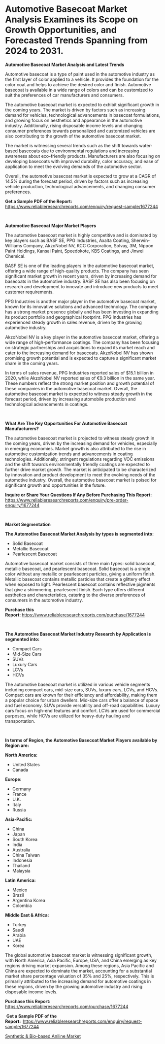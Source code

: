 <p><h1>Automotive Basecoat Market Analysis Examines its Scope on Growth Opportunities, and Forecasted Trends Spanning from 2024 to 2031.</h1></p><p><strong>Automotive Basecoat Market Analysis and Latest Trends</strong></p>
<p><p>Automotive basecoat is a type of paint used in the automotive industry as the first layer of color applied to a vehicle. It provides the foundation for the color coat and helps to achieve the desired color and finish. Automotive basecoat is available in a wide range of colors and can be customized to suit the preferences of car manufacturers and consumers.</p><p>The automotive basecoat market is expected to exhibit significant growth in the coming years. The market is driven by factors such as increasing demand for vehicles, technological advancements in basecoat formulations, and growing focus on aesthetics and appearance in the automotive industry. Additionally, rising disposable income levels and changing consumer preferences towards personalized and customized vehicles are also contributing to the growth of the automotive basecoat market.</p><p>The market is witnessing several trends such as the shift towards water-based basecoats due to environmental regulations and increasing awareness about eco-friendly products. Manufacturers are also focusing on developing basecoats with improved durability, color accuracy, and ease of application to meet the evolving demands of the automotive sector.</p><p>Overall, the automotive basecoat market is expected to grow at a CAGR of 14.5% during the forecast period, driven by factors such as increasing vehicle production, technological advancements, and changing consumer preferences.</p></p>
<p><strong>Get a Sample PDF of the Report:&nbsp;</strong> <a href="https://www.reliableresearchreports.com/enquiry/request-sample/1677244">https://www.reliableresearchreports.com/enquiry/request-sample/1677244</a></p>
<p>&nbsp;</p>
<p><strong>Automotive Basecoat Major Market Players</strong></p>
<p><p>The automotive basecoat market is highly competitive and is dominated by key players such as BASF SE, PPG Industries, Axalta Coating, Sherwin-Williams Company, AkzoNobel NV, KCC Corporation, Solvay, 3M, Nippon Paint Holdings, Kansai Paint, Speedokote, KBS Coatings, and Jinwei Chemical.</p><p>BASF SE is one of the leading players in the automotive basecoat market, offering a wide range of high-quality products. The company has seen significant market growth in recent years, driven by increasing demand for basecoats in the automotive industry. BASF SE has also been focusing on research and development to innovate and introduce new products to meet customer requirements.</p><p>PPG Industries is another major player in the automotive basecoat market, known for its innovative solutions and advanced technology. The company has a strong market presence globally and has been investing in expanding its product portfolio and geographical footprint. PPG Industries has experienced steady growth in sales revenue, driven by the growing automotive industry.</p><p>AkzoNobel NV is a key player in the automotive basecoat market, offering a wide range of high-performance coatings. The company has been focusing on strategic partnerships and acquisitions to expand its market reach and cater to the increasing demand for basecoats. AkzoNobel NV has shown promising growth potential and is expected to capture a significant market share in the coming years.</p><p>In terms of sales revenue, PPG Industries reported sales of $15.1 billion in 2020, while AkzoNobel NV reported sales of €9.3 billion in the same year. These numbers reflect the strong market position and growth potential of these companies in the automotive basecoat market. Overall, the automotive basecoat market is expected to witness steady growth in the forecast period, driven by increasing automobile production and technological advancements in coatings.</p></p>
<p>&nbsp;</p>
<p><strong>What Are The Key Opportunities For Automotive Basecoat Manufacturers?</strong></p>
<p><p>The automotive basecoat market is projected to witness steady growth in the coming years, driven by the increasing demand for vehicles, especially in emerging economies. Market growth is also attributed to the rise in automotive customization trends and advancements in coating technologies. Additionally, stringent regulations regarding VOC emissions and the shift towards environmentally friendly coatings are expected to further drive market growth. The market is anticipated to be characterized by innovation and product development to meet the evolving needs of the automotive industry. Overall, the automotive basecoat market is poised for significant growth and opportunities in the future.</p></p>
<p><strong>Inquire or Share Your Questions If Any Before Purchasing This Report:</strong> <a href="https://www.reliableresearchreports.com/enquiry/pre-order-enquiry/1677244">https://www.reliableresearchreports.com/enquiry/pre-order-enquiry/1677244</a></p>
<p>&nbsp;</p>
<p><strong>Market Segmentation</strong></p>
<p><strong>The Automotive Basecoat Market Analysis by types is segmented into:</strong></p>
<p><ul><li>Solid Basecoat</li><li>Metallic Basecoat</li><li>Pearlescent Basecoat</li></ul></p>
<p><p>Automotive basecoat market consists of three main types: solid basecoat, metallic basecoat, and pearlescent basecoat. Solid basecoat is a single color without any metallic or pearlescent particles, giving a uniform finish. Metallic basecoat contains metallic particles that create a glittery effect when exposed to light. Pearlescent basecoat contains reflective pigments that give a shimmering, pearlescent finish. Each type offers different aesthetics and characteristics, catering to the diverse preferences of consumers in the automotive industry.</p></p>
<p><strong>Purchase this Report:&nbsp;</strong><a href="https://www.reliableresearchreports.com/purchase/1677244">https://www.reliableresearchreports.com/purchase/1677244</a></p>
<p>&nbsp;</p>
<p><strong>The Automotive Basecoat Market Industry Research by Application is segmented into:</strong></p>
<p><ul><li>Compact Cars</li><li>Mid-Size Cars</li><li>SUVs</li><li>Luxury Cars</li><li>LCVs</li><li>HCVs</li></ul></p>
<p><p>The automotive basecoat market is utilized in various vehicle segments including compact cars, mid-size cars, SUVs, luxury cars, LCVs, and HCVs. Compact cars are known for their efficiency and affordability, making them a popular choice for urban dwellers. Mid-size cars offer a balance of space and fuel economy. SUVs provide versatility and off-road capabilities. Luxury cars focus on high-end features and comfort. LCVs are used for commercial purposes, while HCVs are utilized for heavy-duty hauling and transportation.</p></p>
<p>&nbsp;</p>
<p><strong>In terms of Region, the Automotive Basecoat Market Players available by Region are:</strong></p>
<p>
    <p> <strong> North America: </strong>
        <ul>
            <li>United States</li>
            <li>Canada</li>
        </ul>
        </p> 
    <p> <strong> Europe: </strong>
        <ul>
            <li>Germany</li>
            <li>France</li>
            <li>U.K.</li>
            <li>Italy</li>
            <li>Russia</li>
        </ul>
        </p> 
    <p> <strong> Asia-Pacific: </strong>
        <ul>
            <li>China</li>
            <li>Japan</li>
            <li>South Korea</li>
            <li>India</li>
            <li>Australia</li>
            <li>China Taiwan</li>
            <li>Indonesia</li>
            <li>Thailand</li>
            <li>Malaysia</li>
        </ul>
        </p> 
    <p> <strong> Latin America: </strong>
        <ul>
            <li>Mexico</li>
            <li>Brazil</li>
            <li>Argentina Korea</li>
            <li>Colombia</li>
        </ul>
        </p> 
    <p> <strong> Middle East & Africa: </strong>
        <ul>
            <li>Turkey</li>
            <li>Saudi</li>
            <li>Arabia</li>
            <li>UAE</li>
            <li>Korea</li>
        </ul>
    </p>
    </p>
<p><p>The global automotive basecoat market is witnessing significant growth, with North America, Asia Pacific, Europe, USA, and China emerging as key regions driving market expansion. Among these regions, Asia Pacific and China are expected to dominate the market, accounting for a substantial market share percentage valuation of 35% and 25%, respectively. This is primarily attributed to the increasing demand for automotive coatings in these regions, driven by the growing automotive industry and rising disposable income levels.</p></p>
<p><strong>Purchase this Report: </strong><a href="https://www.reliableresearchreports.com/purchase/1677244">https://www.reliableresearchreports.com/purchase/1677244</a></p>
<p>&nbsp;<strong>Get a Sample PDF of the Report:&nbsp;&nbsp;</strong><a href="https://www.reliableresearchreports.com/enquiry/request-sample/1677244">https://www.reliableresearchreports.com/enquiry/request-sample/1677244</a></p>
<p><strong></strong></p>
<p><p><a href="https://github.com/pgtimber/Market-Research-Report-List-1/blob/main/synthetic-bio-based-aniline-market.md">Synthetic & Bio-based Aniline Market</a></p></p>